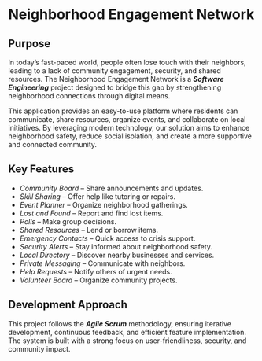 # Neighborhood Engagement Network

## Purpose
In today’s fast-paced world, people often lose touch with their neighbors, leading to a lack of community engagement, security, and shared resources. The Neighborhood Engagement Network is a ***Software Engineering*** project designed to bridge this gap by strengthening neighborhood connections through digital means.

This application provides an easy-to-use platform where residents can communicate, share resources, organize events, and collaborate on local initiatives. By leveraging modern technology, our solution aims to enhance neighborhood safety, reduce social isolation, and create a more supportive and connected community.

## Key Features
- *Community Board* – Share announcements and updates.
- *Skill Sharing* – Offer help like tutoring or repairs.
- *Event Planner* – Organize neighborhood gatherings.
- *Lost and Found* – Report and find lost items.
- *Polls* – Make group decisions.
- *Shared Resources* – Lend or borrow items.
- *Emergency Contacts* – Quick access to crisis support.
- *Security Alerts* – Stay informed about neighborhood safety.
- *Local Directory* – Discover nearby businesses and services.
- *Private Messaging* – Communicate with neighbors.
- *Help Requests* – Notify others of urgent needs.
- *Volunteer Board* – Organize community projects.

## Development Approach
This project follows the ***Agile Scrum*** methodology, ensuring iterative development, continuous feedback, and efficient feature implementation. The system is built with a strong focus on user-friendliness, security, and community impact.
